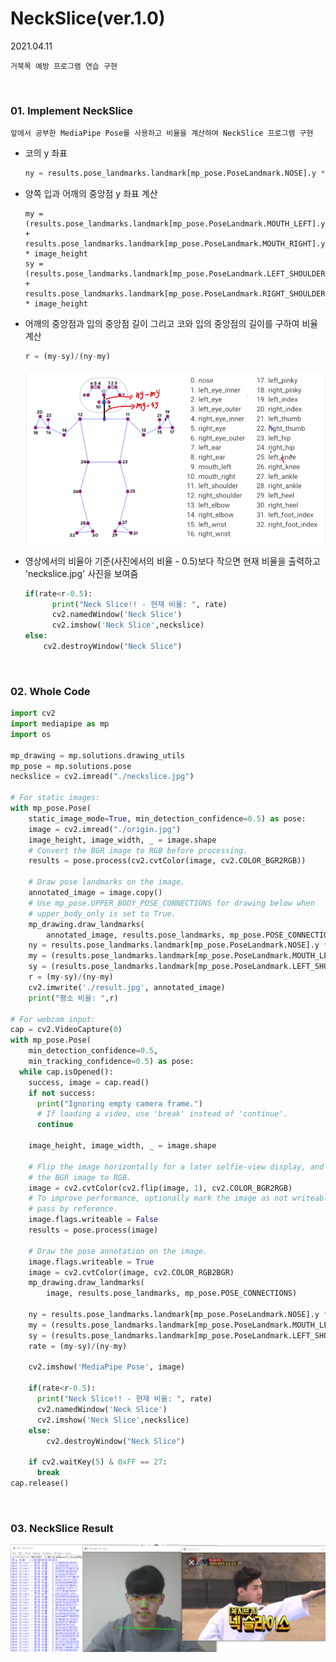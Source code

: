 # NeckSlice(ver.1.0)

2021.04.11

`거북목 예방 프로그램 연습 구현`

<br>

### 01. Implement NeckSlice

`앞에서 공부한 MediaPipe Pose를 사용하고 비율을 계산하여 NeckSlice 프로그램 구현` 

* 코의 y 좌표

  ```python
  ny = results.pose_landmarks.landmark[mp_pose.PoseLandmark.NOSE].y * image_height
  ```

* 양쪽 입과 어깨의 중앙점 y 좌표 계산

  ```
  my = (results.pose_landmarks.landmark[mp_pose.PoseLandmark.MOUTH_LEFT].y + results.pose_landmarks.landmark[mp_pose.PoseLandmark.MOUTH_RIGHT].y)/2 * image_height
  sy = (results.pose_landmarks.landmark[mp_pose.PoseLandmark.LEFT_SHOULDER].y + results.pose_landmarks.landmark[mp_pose.PoseLandmark.RIGHT_SHOULDER].y)/2 * image_height
  ```

* 어깨의 중앙점과 입의 중앙점 길이 그리고 코와 입의 중앙점의 길이를 구하여 비율 계산

  ```python
  r = (my-sy)/(ny-my)
  ```

  ![image01.PNG](https://github.com/hyunmin0317/OpenCV_Study/blob/master/NeckSlice/NeckSlice(ver.1.0)/Github/image01.PNG?raw=true)

* 영상에서의 비율아 기준(사진에서의 비율 - 0.5)보다 작으면 현재 비율을 출력하고 'neckslice.jpg' 사진을 보여줌

  ```python
  if(rate<r-0.5):
        print("Neck Slice!! - 현재 비율: ", rate)
        cv2.namedWindow('Neck Slice')
        cv2.imshow('Neck Slice',neckslice)
  else:
      cv2.destroyWindow("Neck Slice")
  ```

<br>

### 02. Whole Code

```python
import cv2
import mediapipe as mp
import os

mp_drawing = mp.solutions.drawing_utils
mp_pose = mp.solutions.pose
neckslice = cv2.imread("./neckslice.jpg")

# For static images:
with mp_pose.Pose(
    static_image_mode=True, min_detection_confidence=0.5) as pose:
    image = cv2.imread("./origin.jpg")
    image_height, image_width, _ = image.shape
    # Convert the BGR image to RGB before processing.
    results = pose.process(cv2.cvtColor(image, cv2.COLOR_BGR2RGB))

    # Draw pose landmarks on the image.
    annotated_image = image.copy()
    # Use mp_pose.UPPER_BODY_POSE_CONNECTIONS for drawing below when
    # upper_body_only is set to True.
    mp_drawing.draw_landmarks(
        annotated_image, results.pose_landmarks, mp_pose.POSE_CONNECTIONS)
    ny = results.pose_landmarks.landmark[mp_pose.PoseLandmark.NOSE].y * image_height
    my = (results.pose_landmarks.landmark[mp_pose.PoseLandmark.MOUTH_LEFT].y + results.pose_landmarks.landmark[mp_pose.PoseLandmark.MOUTH_RIGHT].y)/2 * image_height 
    sy = (results.pose_landmarks.landmark[mp_pose.PoseLandmark.LEFT_SHOULDER].y + results.pose_landmarks.landmark[mp_pose.PoseLandmark.RIGHT_SHOULDER].y)/2 * image_height
    r = (my-sy)/(ny-my)
    cv2.imwrite('./result.jpg', annotated_image)
    print("평소 비율: ",r)

# For webcam input:
cap = cv2.VideoCapture(0)
with mp_pose.Pose(
    min_detection_confidence=0.5,
    min_tracking_confidence=0.5) as pose:
  while cap.isOpened():
    success, image = cap.read()
    if not success:
      print("Ignoring empty camera frame.")
      # If loading a video, use 'break' instead of 'continue'.
      continue

    image_height, image_width, _ = image.shape

    # Flip the image horizontally for a later selfie-view display, and convert
    # the BGR image to RGB.
    image = cv2.cvtColor(cv2.flip(image, 1), cv2.COLOR_BGR2RGB)
    # To improve performance, optionally mark the image as not writeable to
    # pass by reference.
    image.flags.writeable = False
    results = pose.process(image)

    # Draw the pose annotation on the image.
    image.flags.writeable = True
    image = cv2.cvtColor(image, cv2.COLOR_RGB2BGR)
    mp_drawing.draw_landmarks(
        image, results.pose_landmarks, mp_pose.POSE_CONNECTIONS)

    ny = results.pose_landmarks.landmark[mp_pose.PoseLandmark.NOSE].y * image_height
    my = (results.pose_landmarks.landmark[mp_pose.PoseLandmark.MOUTH_LEFT].y + results.pose_landmarks.landmark[mp_pose.PoseLandmark.MOUTH_RIGHT].y)/2 * image_height 
    sy = (results.pose_landmarks.landmark[mp_pose.PoseLandmark.LEFT_SHOULDER].y + results.pose_landmarks.landmark[mp_pose.PoseLandmark.RIGHT_SHOULDER].y)/2 * image_height
    rate = (my-sy)/(ny-my)
    
    cv2.imshow('MediaPipe Pose', image)
    
    if(rate<r-0.5):
      print("Neck Slice!! - 현재 비율: ", rate)
      cv2.namedWindow('Neck Slice')
      cv2.imshow('Neck Slice',neckslice)
    else:
        cv2.destroyWindow("Neck Slice")
      
    if cv2.waitKey(5) & 0xFF == 27:
      break
cap.release()
```

<br>

###  03. NeckSlice Result

![result.PNG](https://github.com/hyunmin0317/OpenCV_Study/blob/master/NeckSlice/NeckSlice(ver.1.0)/Github/result.PNG)
